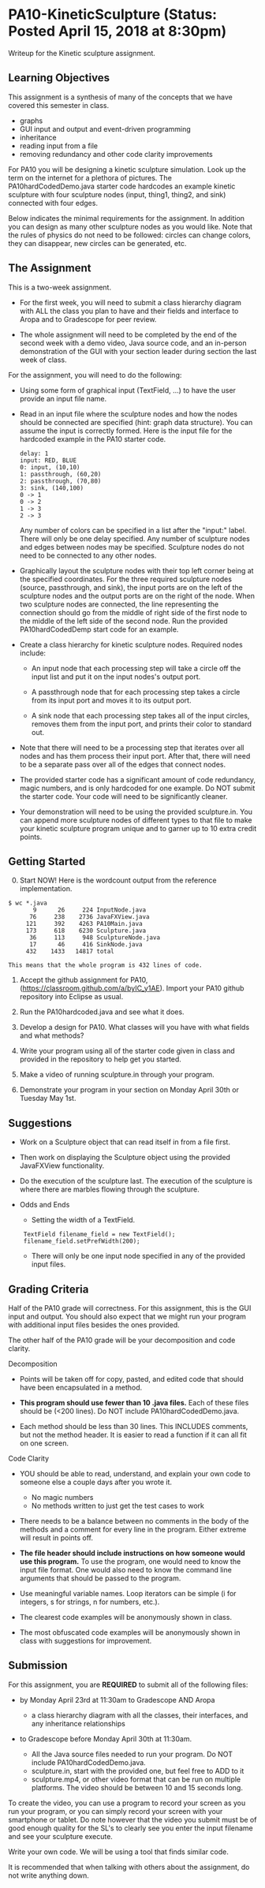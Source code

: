 # PA10-KineticSculpture (Status: Posted April 15, 2018 at 8:30pm)
Writeup for the Kinetic sculpture assignment.

## Learning Objectives

This assignment is a synthesis of many of the concepts that we have
covered this semester in class.
 * graphs
 * GUI input and output and event-driven programming
 * inheritance
 * reading input from a file
 * removing redundancy and other code clarity improvements

For PA10 you will be designing a kinetic sculpture simulation.  Look
up the term on the internet for a plethora of pictures.
The PA10hardCodedDemo.java starter code hardcodes an example 
kinetic sculpture with four sculpture nodes (input, thing1, thing2, 
and sink) connected with four edges.

Below indicates the minimal requirements for the assignment.
In addition you can design as many other sculpture nodes as you
would like.  Note that the rules of physics do not need
to be followed: circles can change colors, they can disappear,
new circles can be generated, etc.

## The Assignment

This is a two-week assignment.
* For the first week, you will need
  to submit a class hierarchy diagram with ALL the class you plan to have
  and their fields and interface to Aropa and to Gradescope for peer review.
  
* The whole assignment will need to be completed by the end of the second
  week with a demo video, Java source code, and an in-person demonstration
  of the GUI with your section leader during section the last week of class.


For the assignment, you will need to do the following:
 * Using some form of graphical input (TextField, ...) to have the user
   provide an input file name.
      
 * Read in an input file where the sculpture nodes and how the
   nodes should be connected are specified (hint: graph data structure).
   You can assume the input is correctly formed.
   Here is the input file for the hardcoded example in the PA10
   starter code.
      ```
      delay: 1
      input: RED, BLUE
      0: input, (10,10)
      1: passthrough, (60,20)
      2: passthrough, (70,80)
      3: sink, (140,100)
      0 -> 1
      0 -> 2
      1 -> 3
      2 -> 3
      ```
    Any number of colors can be specified in a list after the "input:" label.
    There will only be one delay specified.  Any number of
    sculpture nodes and edges between nodes may be specified.
    Sculpture nodes do not need to be connected to any other nodes.
    
  * Graphically layout the sculpture nodes with their top left corner being
    at the specified coordinates.  For the three required sculpture nodes
    (source, passthrough, and sink), the input ports are on the left
    of the sculpture nodes and the output ports are on the right of the node.
    When two sculpture nodes are connected, the line representing the connection
    should go from the middle of right side of the first node to 
    the middle of the left side of the second node.  Run
    the provided PA10hardCodedDemp start code for an example.
    
  * Create a class hierarchy for kinetic sculpture nodes.
    Required nodes include:
    
    * An input node that each processing step will take
      a circle off the input list and put it on the input nodes's 
      output port.
      
    * A passthrough node that for each processing step takes
      a circle from its input port and moves it to its output port.
      
    * A sink node that each processing step takes all of the
      input circles, removes them from the input port, and prints
      their color to standard out.
       
     
  * Note that there will need to be a processing step that iterates
    over all nodes and has them process their input port.
    After that, there will need to be a separate pass over all
    of the edges that connect nodes.
      
  * The provided starter code has a significant amount of code
    redundancy, magic numbers, and is only hardcoded for one example.
    Do NOT submit the starter code.  Your code will need to be significantly
    cleaner.
      
  * Your demonstration will need to be using the provided
    sculpture.in.  You can append more sculpture nodes of different
    types to that file to make your kinetic sculpture
    program unique and to garner up to 10 extra credit points.
      

## Getting Started

 0. Start NOW!  Here is the wordcount output from the reference
    implementation.
```
$ wc *.java
       9      26     224 InputNode.java
      76     238    2736 JavaFXView.java
     121     392    4263 PA10Main.java
     173     618    6230 Sculpture.java
      36     113     948 SculptureNode.java
      17      46     416 SinkNode.java
     432    1433   14817 total
```
    This means that the whole program is 432 lines of code.
    
 1. Accept the github assignment for PA10, (https://classroom.github.com/a/byIC_y1AE).
    Import your PA10 github repository into Eclipse as usual.
 
 2. Run the PA10hardcoded.java and see what it does.
 
 3. Develop a design for PA10.  What classes will you have with
    what fields and what methods?
    
 4. Write your program using all of the starter code given in class
    and provided in the repository to help get you started.
 
 5. Make a video of running sculpture.in through your program.
 
 6. Demonstrate your program in your section on Monday April 30th
    or Tuesday May 1st.

## Suggestions

 * Work on a Sculpture object that can read itself
   in from a file first.
  
 * Then work on displaying the Sculpture object using the
   provided JavaFXView functionality.
    
 * Do the execution of the sculpture last.  The execution
   of the sculpture is where there are marbles flowing
   through the sculpture.

 * Odds and Ends
 
   * Setting the width of a TextField.
   ```
    TextField filename_field = new TextField();
    filename_field.setPrefWidth(200);
   ```
   
   * There will only be one input node specified in any of the provided input files.
   

## Grading Criteria

Half of the PA10 grade will correctness.  For this assignment, this is the GUI 
input and output.  You should also expect that we might run your program with 
additional input files besides the ones provided.

The other half of the PA10 grade will be your decomposition and code clarity.

Decomposition

* Points will be taken off for copy, pasted, and edited code that
  should have been encapsulated in a method.

* **This program should use fewer than 10 .java files.**
  Each of these files should be (<200 lines).  Do NOT include
  PA10hardCodedDemo.java.

* Each method should be less than 30 lines.  This INCLUDES
  comments, but not the method header.  It is easier to read a 
  function if it can all fit on one screen.
  
Code Clarity
* YOU should be able to read, understand, and explain your own code
  to someone else a couple days after you wrote it.
  * No magic numbers
  * No methods written to just get the test cases to work

* There needs to be a balance between no comments in the body of the
  methods and a comment for every line in the program.  Either extreme
  will result in points off.

* **The file header should include instructions on how someone would
  use this program.**  To use the program, one would need to know the
  input file format.  One would also need to know the command line arguments
  that should be passed to the program.

* Use meaningful variable names.  Loop iterators can
  be simple (i for integers, s for strings, n for numbers, etc.).

* The clearest code examples will be anonymously shown in class.

* The most obfuscated code examples will be anonymously shown in class
  with suggestions for improvement.
  
## Submission

For this assignment, you are **REQUIRED** to submit all of the following files:
  * by Monday April 23rd at 11:30am to Gradescope AND Aropa
    * a class hierarchy diagram with all the classes, their interfaces, and
      any inheritance relationships
  
  * to Gradescope before Monday April 30th at 11:30am. 
    * All the Java source files needed to run your program.  Do NOT include
      PA10hardCodedDemo.java.
    * sculpture.in, start with the provided one, but feel free to ADD to it
    * sculpture.mp4, or other video format that can be run on multiple platforms.
      The video should be between 10 and 15 seconds long.
  
To create the video, you can use a program to record your screen as you run 
your program, or you can simply record your screen with your smartphone or tablet. 
Do note however that the video you submit must be of good enough quality for 
the SL's to clearly see you enter the input filename and see your sculpture execute.

Write your own code. We will be using a tool that finds similar code.

It is recommended that when talking with others about the assignment, do not write
anything down.

